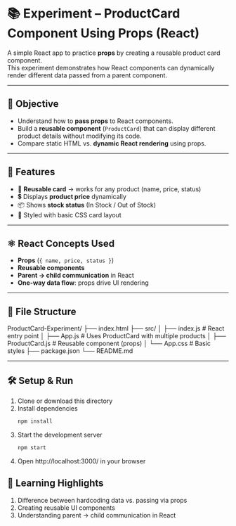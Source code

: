 # 📚 Experiment – ProductCard Component Using Props (React)

A simple React app to practice **props** by creating a reusable product card component.  
This experiment demonstrates how React components can dynamically render different data passed from a parent component.

---

## 🎯 Objective
- Understand how to **pass props** to React components.  
- Build a **reusable component** (`ProductCard`) that can display different product details without modifying its code.  
- Compare static HTML vs. **dynamic React rendering** using props.  

---

## 🧩 Features
- 🛒 **Reusable card** → works for any product (name, price, status)  
- 💲 Displays **product price** dynamically  
- 📦 Shows **stock status** (In Stock / Out of Stock)  
- 🎨 Styled with basic CSS card layout  

---

## ⚛️ React Concepts Used
- **Props** (`{ name, price, status }`)  
- **Reusable components**  
- **Parent → child communication** in React  
- **One-way data flow**: props drive UI rendering  

---

## 📂 File Structure
ProductCard-Experiment/
├── index.html
├── src/
│   ├── index.js        # React entry point
│   ├── App.js          # Uses ProductCard with multiple products
│   ├── ProductCard.js  # Reusable component (props)
│   └── App.css         # Basic styles
├── package.json
└── README.md



---

## 🛠️ Setup & Run
1. Clone or download this directory  
2. Install dependencies  
   ```bash
   npm install
3. Start the development server
    ```bash
    npm start
4. Open http://localhost:3000/ in your browser

## 📖 Learning Highlights

1. Difference between hardcoding data vs. passing via props
2. Creating reusable UI components
3. Understanding parent → child communication in React